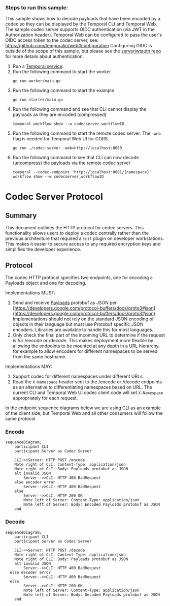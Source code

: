 ### Steps to run this sample:

This sample shows how to decode payloads that have been encoded by a codec so they can be displayed by the Temporal CLI and Temporal Web.
The sample codec server supports OIDC authentication (via JWT in the Authorization header).
Temporal Web can be configured to pass the user's OIDC access token to the codec server, see: https://github.com/temporalio/web#configuration
Configuring OIDC is outside of the scope of this sample, but please see the [serverjwtauth repo](../serverjwtauth/) for more details about authentication.

1) Run a [Temporal service](https://github.com/temporalio/samples-go/tree/main/#how-to-use).
2) Run the following command to start the worker
   ```
   go run worker/main.go
   ```
3) Run the following command to start the example
   ```
   go run starter/main.go
   ```
4) Run the following command and see that CLI cannot display the payloads as they are encoded (compressed)
   ```
   temporal workflow show --w codecserver_workflowID
   ```
5) Run the following command to start the remote codec server.
   The `-web` flag is needed for Temporal Web UI for CORS. 
   ```
   go run ./codec-server -web=http://localhost:8080
   ```
6) Run the following command to see that CLI can now decode (uncompress) the payloads via the remote codec server
   ```
   temporal --codec-endpoint 'http://localhost:8081/{namespace}' workflow show --w codecserver_workflowID
   ```

# Codec Server Protocol

## Summary

This document outlines the HTTP protocol for codec servers. This functionality allows users to deploy a codec centrally rather than the previous architecture that required a `tctl` plugin on developer workstations. This makes it easier to secure access to any required encryption keys and simplifies the developer experience.

## Protocol

The codec HTTP protocol specifies two endpoints, one for encoding a Payloads object and one for decoding.

Implementations MUST:

1. Send and receive [Payloads](https://github.com/temporalio/api/blob/e82978c745a07fb8820348ad77b1d02e226d182e/temporal/api/common/v1/message.proto#L46) protobuf as JSON per [https://developers.google.com/protocol-buffers/docs/proto3#json](https://developers.google.com/protocol-buffers/docs/proto3#json).
Implementations should not rely on the standard JSON encoding of objects in their language but must use Protobuf specific JSON encoders. Libraries are available to handle this for most languages.
2. Only check the final part of the incoming URL to determine if the request is for /encode or /decode.
This makes deployment more flexible by allowing the endpoints to be mounted at any depth in a URL hierarchy, for example to allow encoders for different namespaces to be served from the same hostname.

Implementations MAY:

1. Support codec for different namespaces under different URLs.
2. Read the `X-Namespace` header sent to the /encode or /decode endpoints as an alternative to differentiating namespaces based on URL. The current CLI and Temporal Web UI codec client code will set `X-Namespace` appropriately for each request.

In the endpoint sequence diagrams below we are using CLI as an example of the client side, but Temporal Web and all other consumers will follow the same protocol.

### Encode

```mermaid
sequenceDiagram;
	participant CLI
	participant Server as Codec Server

	CLI->>Server: HTTP POST /encode
	Note right of CLI: Content-Type: application/json
	Note right of CLI: Body: Payloads protobuf as JSON
	alt invalid JSON
		Server-->>CLI: HTTP 400 BadRequest
    else encoder error
		Server-->>CLI: HTTP 400 BadRequest
    else
		Server-->>CLI: HTTP 200 OK
		Note left of Server: Content-Type: application/json
		Note left of Server: Body: Encoded Payloads protobuf as JSON
	end
```

### Decode

```mermaid
sequenceDiagram;
	participant CLI
	participant Server as Codec Server

	CLI->>Server: HTTP POST /decode
	Note right of CLI: Content-Type: application/json
	Note right of CLI: Body: Payloads protobuf as JSON
	alt invalid JSON
		Server-->>CLI: HTTP 400 BadRequest
  else decoder error
		Server-->>CLI: HTTP 400 BadRequest
  else
		Server-->>CLI: HTTP 200 OK
		Note left of Server: Content-Type: application/json
		Note left of Server: Body: Decoded Payloads protobuf as JSON
	end

```

